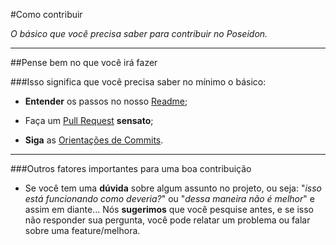 #Como contribuir

*O básico que você precisa saber para contribuir no Poseidon.*
___

##Pense bem no que você irá fazer

###Isso significa que você precisa saber no mínimo o básico:

* **Entender** os passos no nosso [Readme](https://github.com/tudoNoob/poseidon/blob/master/docs/PT_BR/readme.md);

* Faça um [Pull Request](https://help.github.com/articles/using-pull-requests/) **sensato**;

* **Siga** as [Orientações de Commits](http://git-scm.com/book/en/v2/Distributed-Git-Contributing-to-a-Project#Commit-Guidelines).

___

###Outros fatores importantes para uma boa contribuição

* Se você tem uma **dúvida** sobre algum assunto no projeto, ou seja: "*isso está funcionando como deveria?*" ou "*dessa maneira não é melhor*" e assim em diante... 
Nós **sugerimos** que você pesquise antes, e se isso não responder sua pergunta, você pode relatar um problema ou falar sobre uma feature/melhora.